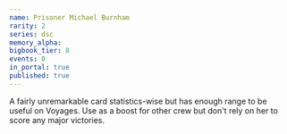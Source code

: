 ```yaml
---
name: Prisoner Michael Burnham
rarity: 2
series: dsc
memory_alpha:
bigbook_tier: 8
events: 0
in_portal: true
published: true
---
```


A fairly unremarkable card statistics-wise but has enough range to be useful on Voyages. Use as a boost for other crew but don't rely on her to score any major victories.
